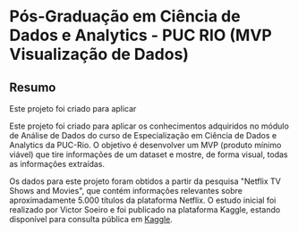 # Pós-Graduação em Ciência de Dados e Analytics - PUC RIO (MVP Visualização de Dados)

## Resumo

Este projeto foi criado para aplicar

Este projeto foi criado para aplicar os conhecimentos adquiridos no módulo de Análise de Dados do curso de Especialização em Ciência de Dados e Analytics da PUC-Rio. O objetivo é desenvolver um MVP (produto mínimo viável) que tire informações de um dataset e mostre, de forma visual, todas as informações extraídas.

Os dados para este projeto foram obtidos a partir da pesquisa "Netflix TV Shows and Movies", que contém informações relevantes sobre aproximadamente 5.000 títulos da plataforma Netflix. O estudo inicial foi realizado por Victor Soeiro e foi publicado na plataforma Kaggle, estando disponível para consulta pública em [Kaggle](https://www.kaggle.com/datasets/victorsoeiro/netflix-tv-shows-and-movies).